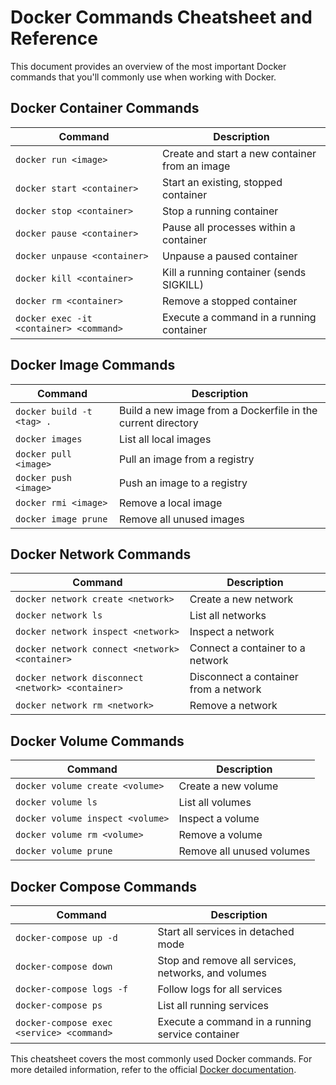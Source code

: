 # Docker Commands Cheatsheet and Reference

This document provides an overview of the most important Docker commands that you'll commonly use when working with Docker.

## Docker Container Commands

| Command                                   | Description                                    |
| ----------------------------------------- | ---------------------------------------------- |
| `docker run <image>`                    | Create and start a new container from an image |
| `docker start <container>`              | Start an existing, stopped container           |
| `docker stop <container>`               | Stop a running container                       |
| `docker pause <container>`              | Pause all processes within a container         |
| `docker unpause <container>`            | Unpause a paused container                     |
| `docker kill <container>`               | Kill a running container (sends SIGKILL)       |
| `docker rm <container>`                 | Remove a stopped container                     |
| `docker exec -it <container> <command>` | Execute a command in a running container       |

## Docker Image Commands

| Command                     | Description                                                  |
| --------------------------- | ------------------------------------------------------------ |
| `docker build -t <tag> .` | Build a new image from a Dockerfile in the current directory |
| `docker images`           | List all local images                                        |
| `docker pull <image>`     | Pull an image from a registry                                |
| `docker push <image>`     | Push an image to a registry                                  |
| `docker rmi <image>`      | Remove a local image                                         |
| `docker image prune`      | Remove all unused images                                     |

## Docker Network Commands

| Command                                             | Description                           |
| --------------------------------------------------- | ------------------------------------- |
| `docker network create <network>`                 | Create a new network                  |
| `docker network ls`                               | List all networks                     |
| `docker network inspect <network>`                | Inspect a network                     |
| `docker network connect <network> <container>`    | Connect a container to a network      |
| `docker network disconnect <network> <container>` | Disconnect a container from a network |
| `docker network rm <network>`                     | Remove a network                      |

## Docker Volume Commands

| Command                            | Description               |
| ---------------------------------- | ------------------------- |
| `docker volume create <volume>`  | Create a new volume       |
| `docker volume ls`               | List all volumes          |
| `docker volume inspect <volume>` | Inspect a volume          |
| `docker volume rm <volume>`      | Remove a volume           |
| `docker volume prune`            | Remove all unused volumes |

## Docker Compose Commands

| Command                                     | Description                                         |
| ------------------------------------------- | --------------------------------------------------- |
| `docker-compose up -d`                    | Start all services in detached mode                 |
| `docker-compose down`                     | Stop and remove all services, networks, and volumes |
| `docker-compose logs -f`                  | Follow logs for all services                        |
| `docker-compose ps`                       | List all running services                           |
| `docker-compose exec <service> <command>` | Execute a command in a running service container    |

This cheatsheet covers the most commonly used Docker commands. For more detailed information, refer to the official [Docker documentation](https://docs.docker.com/engine/reference/commandline/).
